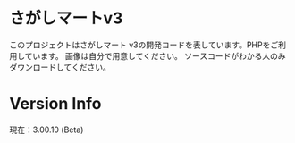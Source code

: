 # さがしマートv3
このプロジェクトはさがしマート v3の開発コードを表しています。PHPをご利用しています。
画像は自分で用意してください。
ソースコードがわかる人のみダウンロードしてください。
# Version Info
現在：3.00.10 (Beta)
